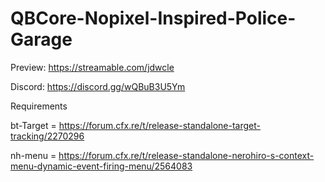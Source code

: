 # QBCore-Nopixel-Inspired-Police-Garage

Preview:
https://streamable.com/jdwcle

Discord:
https://discord.gg/wQBuB3U5Ym

Requirements

bt-Target = https://forum.cfx.re/t/release-standalone-target-tracking/2270296


nh-menu = https://forum.cfx.re/t/release-standalone-nerohiro-s-context-menu-dynamic-event-firing-menu/2564083

